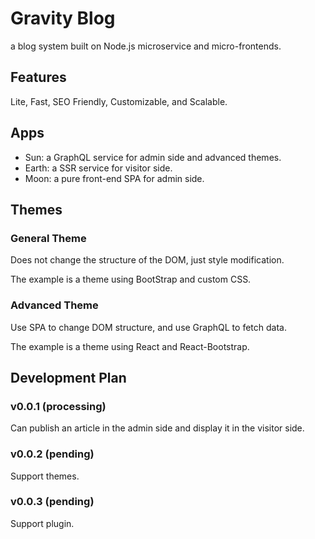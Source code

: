 # Gravity Blog

a blog system built on Node.js microservice and micro-frontends.

## Features

Lite, Fast, SEO Friendly, Customizable, and Scalable.

## Apps

* Sun: a GraphQL service for admin side and advanced themes.
* Earth: a SSR service for visitor side.
* Moon: a pure front-end SPA for admin side.

## Themes

### General Theme

Does not change the structure of the DOM, just style modification.

The example is a theme using BootStrap and custom CSS.

### Advanced Theme

Use SPA to change DOM structure, and use GraphQL to fetch data.

The example is a theme using React and React-Bootstrap.

## Development Plan

### v0.0.1 (processing)
Can publish an article in the admin side and display it in the visitor side.

### v0.0.2 (pending)
Support themes.

### v0.0.3 (pending)
Support plugin.
